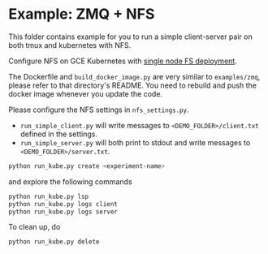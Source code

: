 # Example: ZMQ + NFS

This folder contains example for you to run a simple client-server pair on both tmux and kubernetes with NFS.

Configure NFS on GCE Kubernetes with [single node FS deployment](https://console.cloud.google.com/launcher/details/click-to-deploy-images/singlefs).

The Dockerfile and `build_docker_image.py` are very similar to `examples/zmq`, please refer to that directory's README. You need to rebuild and push the docker image whenever you update the code.

Please configure the NFS settings in `nfs_settings.py`.

- `run_simple_client.py` will write messages to `<DEMO_FOLDER>/client.txt` defined in the settings.
- `run_simple_server.py` will both print to stdout and write messages to `<DEMO_FOLDER>/server.txt`.


```bash
python run_kube.py create <experiment-name>
```

and explore the following commands

```bash
python run_kube.py lsp
python run_kube.py logs client
python run_kube.py logs server
```
To clean up, do
```bash
python run_kube.py delete
```
